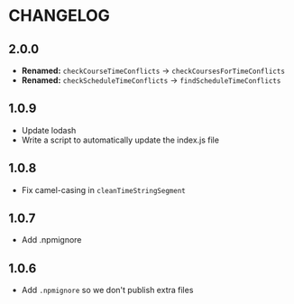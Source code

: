# CHANGELOG

## 2.0.0
- **Renamed:** `checkCourseTimeConflicts` -> `checkCoursesForTimeConflicts`
- **Renamed:** `checkScheduleTimeConflicts` -> `findScheduleTimeConflicts`

## 1.0.9
- Update lodash
- Write a script to automatically update the index.js file

## 1.0.8
- Fix camel-casing in `cleanTimeStringSegment`

## 1.0.7
- Add .npmignore

## 1.0.6
- Add `.npmignore` so we don't publish extra files
